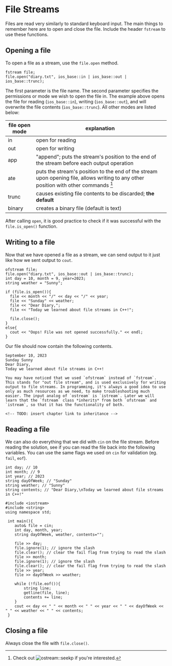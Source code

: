 # File Streams

Files are read very similarly to standard keyboard input. The main things to remember here are to open and close the file. Include the header `fstream` to use these functions.

## Opening a file
To open a file as a stream, use the `file.open` method.
```{code-block} c
fstream file;
file.open("diary.txt", ios_base::in | ios_base::out | ios_base::trunc);
```
The first parameter is the file name. The second parameter specifies the permissions or mode we wish to open the file in. The example above opens the file for reading (`ios_base::in`), writing (`ios_base::out`), and will overwrite the file contents (`ios_base::trunc`). All other modes are listed below:

| file open mode | explanation |
|-|-|
| in     | open for reading |
| out    | open for writing |
| app    | "append"; puts the stream's position to the end of the stream before each output operation |
| ate    | puts the stream's position to the end of the stream upon opening file, allows writing to any other position with other commands [^1] |
| trunc  | causes existing file contents to be discarded; **the default** |
| binary | creates a binary file (default is text) |

After calling `open`, it is good practice to check if it was successful with the `file.is_open()` function.

## Writing to a file
Now that we have opened a file as a stream, we can send output to it just like how we sent output to `cout`.

```{code-block} c
ofstream file;
file.open("diary.txt", ios_base::out | ios_base::trunc);
int day = 10, month = 9, year=2023;
string weather = "Sunny";

if (file.is_open()){
  file << month << "/" << day << "/" << year;
  file << "Sunday" << weather;
  file << "Dear Diary,";
  file << "Today we learned about file streams in C++!";

  file.close();
}
else{
  cout << "Oops! File was not opened successfully." << endl;
}
```
Our file should now contain the following contents.
```
September 10, 2023
Sunday Sunny
Dear Diary,
Today we learned about file streams in C++!
```

```{tip}
You may have noticed that we used `ofstream` instead of `fstream`. This stands for "out file stream", and is used exclusively for writing output to file streams. In programming, it's always a good idea to use only as much resources as we need, to make troubleshooting much easier. The input analog of `ostream` is `istream`. Later we will learn that the `fstream` class *inherits* from both `ofstream` and `istream`, so that it has the functionality of both.

<!-- TODO: insert chapter link to inheritance -->

```

## Reading a file
We can also do everything that we did with `cin` on the file stream. Before reading the solution, see if you can read the file back into the following variables. You can use the same flags we used on `cin` for validation (eg. `fail`, `eof`).

```{code-block} c
int day; // 10
int month; // 9
int year; // 2023
string dayOfWeek; // "Sunday"
string weather; // "Sunny"
string contents; // "Dear Diary,\nToday we learned about file streams in C++!"
```

```{dropdown} Solution
#include <iostream>
#include <string>
using namespace std;

 int main(){
    auto& file = cin;
    int day, month, year;
    string dayOfWeek, weather, contents="";
    
    file >> day; 
    file.ignore(1); // ignore the slash
    file.clear(); // clear the fail flag from trying to read the slash
    file >> month; 
    file.ignore(1); // ignore the slash
    file.clear(); // clear the fail flag from trying to read the slash
    file >> year;
    file >> dayOfWeek >> weather;
    
    while (!file.eof()){
        string line;
        getline(file, line);
        contents += line; 
    }
    cout << day << " " << month << " " << year << " " << dayOfWeek << " " << weather << " " << contents;
 }
```

## Closing a file
Always close the file with `file.close()`.


[^1]: Check out ![ostream::seekp](https://cplusplus.com/reference/ostream/ostream/seekp/) if you're interested.